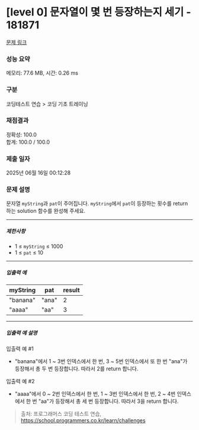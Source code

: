 # [level 0] 문자열이 몇 번 등장하는지 세기 - 181871 

[문제 링크](https://school.programmers.co.kr/learn/courses/30/lessons/181871) 

### 성능 요약

메모리: 77.6 MB, 시간: 0.26 ms

### 구분

코딩테스트 연습 > 코딩 기초 트레이닝

### 채점결과

정확성: 100.0<br/>합계: 100.0 / 100.0

### 제출 일자

2025년 06월 16일 00:12:28

### 문제 설명

<p>문자열 <code>myString</code>과 <code>pat</code>이 주어집니다. <code>myString</code>에서 <code>pat</code>이 등장하는 횟수를 return 하는 solution 함수를 완성해 주세요.</p>

<hr>

<h5>제한사항</h5>

<ul>
<li>1 ≤ <code>myString</code> ≤ 1000</li>
<li>1 ≤ <code>pat</code> ≤ 10</li>
</ul>

<hr>

<h5>입출력 예</h5>
<table class="table">
        <thead><tr>
<th>myString</th>
<th>pat</th>
<th>result</th>
</tr>
</thead>
        <tbody><tr>
<td>"banana"</td>
<td>"ana"</td>
<td>2</td>
</tr>
<tr>
<td>"aaaa"</td>
<td>"aa"</td>
<td>3</td>
</tr>
</tbody>
      </table>
<hr>

<h5>입출력 예 설명</h5>

<p>입출력 예 #1</p>

<ul>
<li>"banana"에서 1 ~ 3번 인덱스에서 한 번, 3 ~ 5번 인덱스에서 또 한 번 "ana"가 등장해서 총 두 번 등장합니다. 따라서 2를 return 합니다.</li>
</ul>

<p>입출력 예 #2</p>

<ul>
<li>"aaaa"에서 0 ~ 2번 인덱스에서 한 번, 1 ~ 3번 인덱스에서 한 번, 2 ~ 4번 인덱스에서 한 번 "aa"가 등장해서 총 세 번 등장합니다. 따라서 3을 return 합니다.</li>
</ul>


> 출처: 프로그래머스 코딩 테스트 연습, https://school.programmers.co.kr/learn/challenges